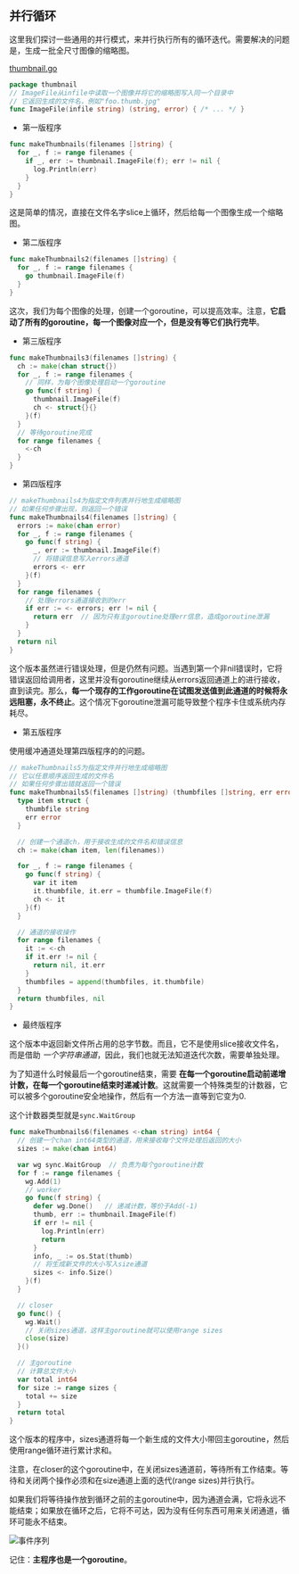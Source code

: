 ## 并行循环

这里我们探讨一些通用的并行模式，来并行执行所有的循环迭代。需要解决的问题是，生成一批全尺寸图像的缩略图。

[thumbnail.go](example/thumbnail/thumbnail.go)

```go
package thumbnail
// ImageFile从infile中读取一个图像并将它的缩略图写入同一个目录中
// 它返回生成的文件名，例如"foo.thumb.jpg"
func ImageFile(infile string) (string, error) { /* ... */ }
```

  * 第一版程序

  ```go
  func makeThumbnails(filenames []string) {
    for _, f := range filenames {
      if _, err := thumbnail.ImageFile(f); err != nil {
        log.Println(err)
      }
    }
  }
  ```

  这是简单的情况，直接在文件名字slice上循环，然后给每一个图像生成一个缩略图。

  * 第二版程序

  ```go
  func makeThumbnails2(filenames []string) {
    for _, f := range filenames {
      go thumbnail.ImageFile(f)
    }
  }
  ```

  这次，我们为每个图像的处理，创建一个goroutine，可以提高效率。注意，**它启动了所有的goroutine，每一个图像对应一个，但是没有等它们执行完毕**。

  * 第三版程序

  ```go
  func makeThumbnails3(filenames []string) {
    ch := make(chan struct{})
    for _, f := range filenames {
      // 同样，为每个图像处理启动一个goroutine
      go func(f string) {
        thumbnail.ImageFile(f)
        ch <- struct{}{}
      }(f)
    }
    // 等待goroutine完成
    for range filenames {
      <-ch
    }
  }
  ```

  * 第四版程序

  ```go
  // makeThumbnails4为指定文件列表并行地生成缩略图
  // 如果任何步骤出现，则返回一个错误
  func makeThumbnails4(filenames []string) {
    errors := make(chan error)
    for _, f := range filenames {
      go func(f string) {
        _, err := thumbnail.ImageFile(f)
        // 将错误信息写入errors通道
        errors <- err
      }(f)
    }
    for range filenames {
      // 处理errors通道接收到的err
      if err := <- errors; err != nil {
        return err  // 因为只有主goroutine处理err信息，造成goroutine泄漏
      }
    }
    return nil
  }
  ```

  这个版本虽然进行错误处理，但是仍然有问题。当遇到第一个非nil错误时，它将错误返回给调用者，这里并没有goroutine继续从errors返回通道上的进行接收，直到读完。那么，**每一个现存的工作goroutine在试图发送值到此通道的时候将永远阻塞，永不终止**。这个情况下goroutine泄漏可能导致整个程序卡住或系统内存耗尽。

  * 第五版程序

  使用缓冲通道处理第四版程序的的问题。

  ```go
  // makeThumbnails5为指定文件并行地生成缩略图
  // 它以任意顺序返回生成的文件名
  // 如果任何步骤出错就返回一个错误
  func makeThumbnails5(filenames []string) (thumbfiles []string, err error) {
    type item struct {
      thumbfile string
      err error
    }

    // 创建一个通道ch，用于接收生成的文件名和错误信息
    ch := make(chan item, len(filenames))

    for _, f := range filenames {
      go func(f string) {
        var it item
        it.thumbfile, it.err = thumbfile.ImageFile(f)
        ch <- it
      }(f)
    }

    // 通道的接收操作
    for range filenames {
      it := <-ch
      if it.err != nil {
        return nil, it.err
      }
      thumbfiles = append(thumbfiles, it.thumbfile)
    }
    return thumbfiles, nil
  }
  ```

  * 最终版程序

  这个版本中返回新文件所占用的总字节数。而且，它不是使用slice接收文件名，而是借助 *一个字符串通道*，因此，我们也就无法知道迭代次数，需要单独处理。

  为了知道什么时候最后一个goroutine结束，需要 **在每一个goroutine启动前递增计数，在每一个goroutine结束时递减计数**。这就需要一个特殊类型的计数器，它可以被多个goroutine安全地操作，然后有一个方法一直等到它变为0.

  这个计数器类型就是`sync.WaitGroup`

  ```go
  func makeThumbnails6(filenames <-chan string) int64 {
    // 创建一个chan int64类型的通道，用来接收每个文件处理后返回的大小
    sizes := make(chan int64)

    var wg sync.WaitGroup  // 负责为每个goroutine计数
    for f := range filenames {
      wg.Add(1)
      // worker
      go func(f string) {
        defer wg.Done()   // 递减计数，等价于Add(-1)
        thumb, err := thumbnail.ImageFile(f)
        if err != nil {
          log.Println(err)
          return
        }
        info, _ := os.Stat(thumb)
        // 将生成新文件的大小写入size通道
        sizes <- info.Size()
      }(f)
    }

    // closer
    go func() {
      wg.Wait()
      // 关闭sizes通道，这样主goroutine就可以使用range sizes
      close(size)
    }()

    // 主goroutine
    // 计算总文件大小
    var total int64
    for size := range sizes {
      total += size
    }
    return total
  }
  ```

  这个版本的程序中，sizes通道将每一个新生成的文件大小带回主goroutine，然后使用range循环进行累计求和。

  注意，在closer的这个goroutine中，在关闭sizes通道前，等待所有工作结束。等待和关闭两个操作必须和在size通道上面的迭代(range sizes)并行执行。

  如果我们将等待操作放到循环之前的主goroutine中，因为通道会满，它将永远不能结束；如果放在循环之后，它将不可达，因为没有任何东西可用来关闭通道，循环可能永不结束。

  ![事件序列](http://on64c9tla.bkt.clouddn.com/Go/thumbnail.jpg)

  记住：**主程序也是一个goroutine**。
